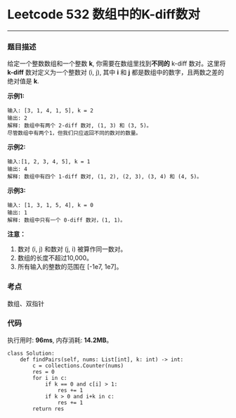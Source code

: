 # Leetcode 532 数组中的K-diff数对
***
### 题目描述

给定一个整数数组和一个整数 **k**, 你需要在数组里找到**不同的** k-diff 数对。这里将 **k-diff** 数对定义为一个整数对 (i, j), 其中 **i** 和 **j** 都是数组中的数字，且两数之差的绝对值是 **k**.  


**示例1:**  

	输入: [3, 1, 4, 1, 5], k = 2
	输出: 2
	解释: 数组中有两个 2-diff 数对, (1, 3) 和 (3, 5)。
	尽管数组中有两个1，但我们只应返回不同的数对的数量。
	
**示例2:**  

	输入:[1, 2, 3, 4, 5], k = 1
	输出: 4
	解释: 数组中有四个 1-diff 数对, (1, 2), (2, 3), (3, 4) 和 (4, 5)。
	
**示例3:**  

	输入: [1, 3, 1, 5, 4], k = 0
	输出: 1
	解释: 数组中只有一个 0-diff 数对，(1, 1)。

**注意：**   

1. 数对 (i, j) 和数对 (j, i) 被算作同一数对。
2. 数组的长度不超过10,000。
3. 所有输入的整数的范围在 [-1e7, 1e7]。

### 考点

数组、双指针


### 代码
执行用时: **96ms**, 内存消耗: **14.2MB**。

```
class Solution:
    def findPairs(self, nums: List[int], k: int) -> int:
        c = collections.Counter(nums)
        res = 0
        for i in c:
            if k == 0 and c[i] > 1:
                res += 1
            if k > 0 and i+k in c:
                res += 1
        return res
```



